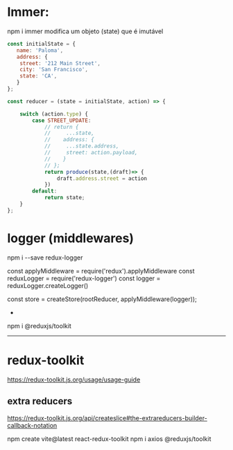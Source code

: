 # Immer:
npm i immer
modifica um objeto (state) que é imutável
~~~js
const initialState = {
   name: 'Paloma',
   address: {
    street: '212 Main Street',
    city: 'San Francisco',
    state: 'CA',
   }
};

const reducer = (state = initialState, action) => {

    switch (action.type) {
        case STREET_UPDATE:
            // return {
            //     ...state,
            //    address: {
            //     ...state.address,
            //     street: action.payload,
            //    }
            // };
            return produce(state,(draft)=> {
                draft.address.street = action
            })
        default:
            return state;
    }
};
~~~
# logger (middlewares)
npm i --save redux-logger

const applyMiddleware = require('redux').applyMiddleware
const reduxLogger = require('redux-logger')
const logger = reduxLogger.createLogger()

const store = createStore(rootReducer, applyMiddleware(logger)); 

-
npm i @reduxjs/toolkit

---
# redux-toolkit
https://redux-toolkit.js.org/usage/usage-guide

## extra reducers
https://redux-toolkit.js.org/api/createslice#the-extrareducers-builder-callback-notation

npm create vite@latest react-redux-toolkit
npm i axios @reduxjs/toolkit